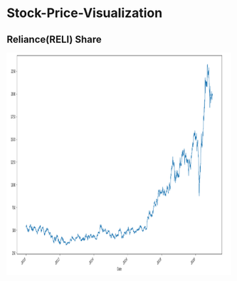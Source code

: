 # Stock-Price-Visualization

## Reliance(RELI) Share 

<img src="https://github.com/Nisargpatel16/Stock-Price-Visualization/blob/aa78cba66a67dca6eaeda9b155f43276617aaa5d/Results/CloseValuesOfLast10years.PNG" width="1000" height="500">
